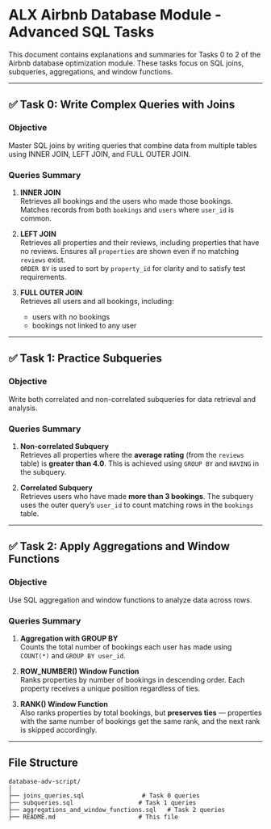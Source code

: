 # ALX Airbnb Database Module - Advanced SQL Tasks

This document contains explanations and summaries for Tasks 0 to 2 of the Airbnb database optimization module. These tasks focus on SQL joins, subqueries, aggregations, and window functions.

---

## ✅ Task 0: Write Complex Queries with Joins

### Objective
Master SQL joins by writing queries that combine data from multiple tables using INNER JOIN, LEFT JOIN, and FULL OUTER JOIN.

### Queries Summary

1. **INNER JOIN**  
   Retrieves all bookings and the users who made those bookings. Matches records from both `bookings` and `users` where `user_id` is common.

2. **LEFT JOIN**  
   Retrieves all properties and their reviews, including properties that have no reviews. Ensures all `properties` are shown even if no matching `reviews` exist.  
   `ORDER BY` is used to sort by `property_id` for clarity and to satisfy test requirements.

3. **FULL OUTER JOIN**  
   Retrieves all users and all bookings, including:
   - users with no bookings  
   - bookings not linked to any user  

---

## ✅ Task 1: Practice Subqueries

### Objective
Write both correlated and non-correlated subqueries for data retrieval and analysis.

### Queries Summary

1. **Non-correlated Subquery**  
   Retrieves all properties where the **average rating** (from the `reviews` table) is **greater than 4.0**. This is achieved using `GROUP BY` and `HAVING` in the subquery.

2. **Correlated Subquery**  
   Retrieves users who have made **more than 3 bookings**. The subquery uses the outer query’s `user_id` to count matching rows in the `bookings` table.

---

## ✅ Task 2: Apply Aggregations and Window Functions

### Objective
Use SQL aggregation and window functions to analyze data across rows.

### Queries Summary

1. **Aggregation with GROUP BY**  
   Counts the total number of bookings each user has made using `COUNT(*)` and `GROUP BY user_id`.

2. **ROW_NUMBER() Window Function**  
   Ranks properties by number of bookings in descending order. Each property receives a unique position regardless of ties.

3. **RANK() Window Function**  
   Also ranks properties by total bookings, but **preserves ties** — properties with the same number of bookings get the same rank, and the next rank is skipped accordingly.

---

## File Structure

```text
database-adv-script/
│
├── joins_queries.sql                # Task 0 queries
├── subqueries.sql                  # Task 1 queries
├── aggregations_and_window_functions.sql   # Task 2 queries
├── README.md                       # This file
